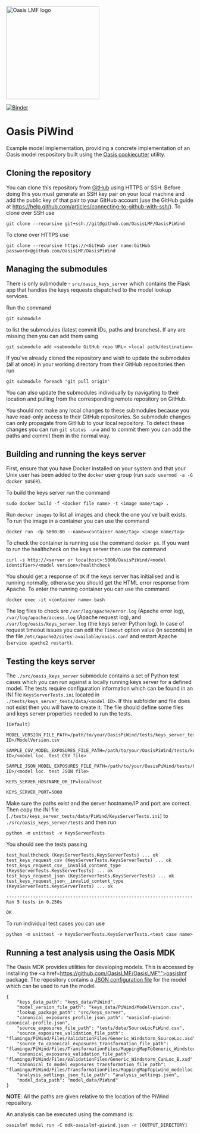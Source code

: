 <img src="https://oasislmf.org/packages/oasis_theme_package/themes/oasis_theme/assets/src/oasis-lmf-colour.png" alt="Oasis LMF logo" width="250"/>

[![Binder](https://mybinder.org/badge.svg)](https://mybinder.org/v2/gh/OasisLMF/OasisPiWind/master)

# Oasis PiWind
Example model implementation, providing a concrete implementation of an Oasis model respository built using the <a href="https://github.com/OasisLMF/cookiecutter-OasisModel">Oasis cookiecutter</a> utility.

## Cloning the repository

You can clone this repository from <a href="https://github.com/OasisLMF/OasisPiWind" target="_blank">GitHub</a> using HTTPS or SSH. Before doing this you must generate an SSH key pair on your local machine and add the public key of that pair to your GitHub account (use the GitHub guide at <a href="https://help.github.com/articles/connecting-to-github-with-ssh/" target="_blank">https://help.github.com/articles/connecting-to-github-with-ssh/</a>). To clone over SSH use

    git clone --recursive git+ssh://git@github.com/OasisLMF/OasisPiWind

To clone over HTTPS use

    git clone --recursive https://<GitHub user name:GitHub password>@github.com/OasisLMF/OasisPiWind

## Managing the submodules

There is only submodule - `src/oasis_keys_server` which contains the Flask app that handles the keys requests dispatched to the model lookup services.

Run the command

    git submodule

to list the submodules (latest commit IDs, paths and branches). If any are missing then you can add them using

	git submodule add <submodule GitHub repo URL> <local path/destination>

If you've already cloned the repository and wish to update the submodules (all at once) in your working directory from their GitHub repositories then run

    git submodule foreach 'git pull origin'

You can also update the submodules individually by navigating to their location and pulling from the corresponding remote repository on GitHub.

You should not make any local changes to these submodules because you have read-only access to their GitHub repositories. So submodule changes can only propagate from GitHub to your local repository. To detect these changes you can run `git status -uno` and to commit them you can add the paths and commit them in the normal way.

## Building and running the keys server

First, ensure that you have Docker installed on your system and that your Unix user has been added to the `docker` user group (run `sudo usermod -a -G docker $USER`).

To build the keys server run the command

    sudo docker build -f <docker file name> -t <image name/tag> .

Run `docker images` to list all images and check the one you've built exists. To run the image in a container you can use the command

    docker run -dp 5000:80 --name=<container name/tag> <image name/tag>

To check the container is running use the command `docker ps`. If you want to run the healthcheck on the keys server then use the command

    curl -s http://<server or localhost>:5000/OasisPiWind/<model identifier>/<model version>/healthcheck

You should get a response of `OK` if the keys server has initialised and is running normally, otherwise you should get the HTML error response from Apache. To enter the running container you can use the command

    docker exec -it <container name> bash

The log files to check are `/var/log/apache/error.log` (Apache error log), `/var/log/apache/access.log` (Apache request log), and `/var/log/oasis/keys_server.log` (the keys server Python log). In case of request timeout issues you can edit the `Timeout` option value (in seconds) in the file `/etc/apache2/sites-available/oasis.conf` and restart Apache (`service apache2 restart`).

## Testing the keys server

The `./src/oasis_keys_server` submodule contains a set of Python test cases which you can run against a locally running keys server for a defined model. The tests require configuration information which can be found in an INI file `KeysServerTests.ini` located in `./tests/keys_server_tests/data/<model ID>`. If this subfolder and file does not exist then you will have to create it. The file should define some files and keys server properties needed to run the tests.

    [Default]

    MODEL_VERSION_FILE_PATH=/path/to/your/OasisPiWind/tests/keys_server_tests/data/<model ID>/ModelVersion.csv

    SAMPLE_CSV_MODEL_EXPOSURES_FILE_PATH=/path/to/your/OasisPiWind/tests/keys_server_tests/data/<model ID>/<model loc. test CSV file>

    SAMPLE_JSON_MODEL_EXPOSURES_FILE_PATH=/path/to/your/OasisPiWind/tests/keys_server_tests/data/<model ID>/<model loc. test JSON file>

    KEYS_SERVER_HOSTNAME_OR_IP=localhost

    KEYS_SERVER_PORT=5000

Make sure the paths exist and the server hostname/IP and port are correct. Then copy the INI file (`./tests/keys_server_tests/data/PiWind/KeysServerTests.ini`) to `./src/oasis_keys_server/tests` and then run

    python -m unittest -v KeysServerTests

You should see the tests passing

    test_healthcheck (KeysServerTests.KeysServerTests) ... ok
    test_keys_request_csv (KeysServerTests.KeysServerTests) ... ok
    test_keys_request_csv__invalid_content_type (KeysServerTests.KeysServerTests) ... ok
    test_keys_request_json (KeysServerTests.KeysServerTests) ... ok
    test_keys_request_json__invalid_content_type (KeysServerTests.KeysServerTests) ... ok

    ----------------------------------------------------------------------
    Ran 5 tests in 0.250s

    OK

To run individual test cases you can use

    python -m unittest -v KeysServerTests.KeysServerTests.<test case name>

## Running a test analysis using the Oasis MDK

The Oasis MDK provides utilities for developing models. This is accessed by installing the <a href=https://github.com/OasisLMF/OasisLMF"">oasislmf package</a>. The repository contains a <a href="https://github.com/OasisLMF/OasisPiWind/blob/master/mdk-oasislmf-piwind.json" target="_blank">JSON configuration file</a> for the model which can be used to run the model.

    {
        "keys_data_path": "keys_data/PiWind",
        "model_version_file_path": "keys_data/PiWind/ModelVersion.csv", 
        "lookup_package_path": "src/keys_server",
        "canonical_exposures_profile_json_path": "oasislmf-piwind-canonical-profile.json",
        "source_exposures_file_path": "tests/data/SourceLocPiWind.csv",
        "source_exposures_validation_file_path": "flamingo/PiWind/Files/ValidationFiles/Generic_Windstorm_SourceLoc.xsd",
        "source_to_canonical_exposures_transformation_file_path": "flamingo/PiWind/Files/TransformationFiles/MappingMapToGeneric_Windstorm_CanLoc_A.xslt",
        "canonical_exposures_validation_file_path": "flamingo/PiWind/Files/ValidationFiles/Generic_Windstorm_CanLoc_B.xsd",
        "canonical_to_model_exposures_transformation_file_path": "flamingo/PiWind/Files/TransformationFiles/MappingMapTopiwind_modelloc.xslt",
        "analysis_settings_json_file_path": "analysis_settings.json",
        "model_data_path": "model_data/PiWind"
    }

**NOTE**: All the paths are given relative to the location of the PiWind repository.

An analysis can be executed using the command is:

	oasislmf model run -C mdk-oasislmf-piwind.json -r [OUTPUT_DIRECTORY]
